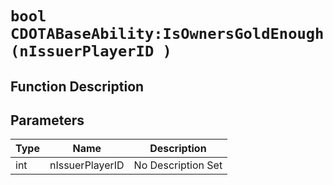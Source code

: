 # `bool CDOTABaseAbility:IsOwnersGoldEnough(nIssuerPlayerID )`
## Function Description

## Parameters
Type|Name|Description
--|--|--
int|nIssuerPlayerID|No Description Set
